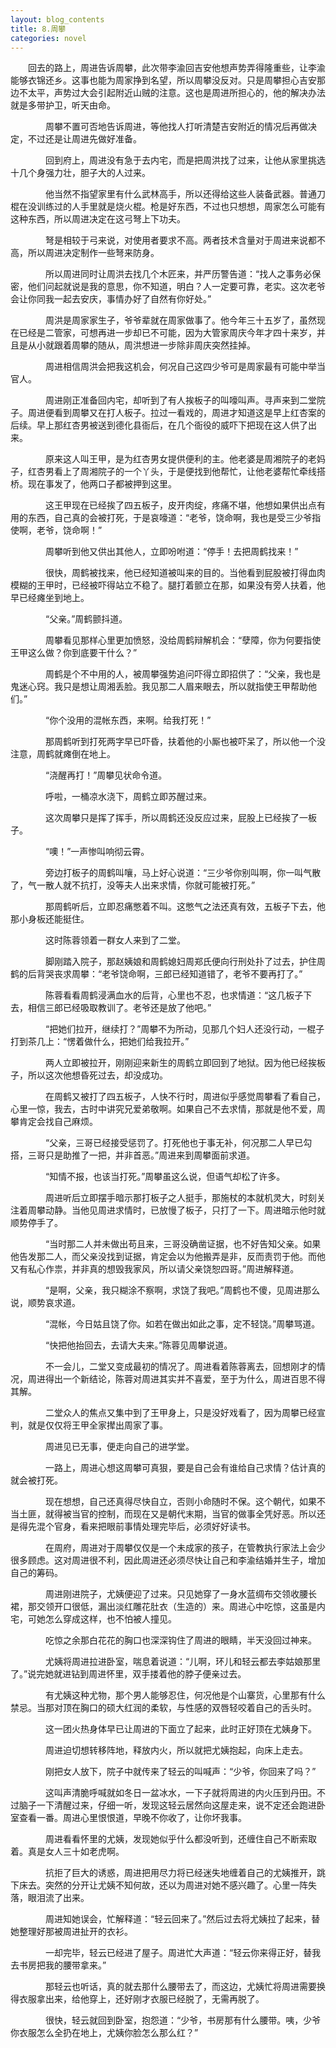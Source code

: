```yaml
---
layout: blog_contents
title: 8.周攀
categories: novel
---
```


<style>p {text-indent: 2em;}</style>
<p>回去的路上，周进告诉周攀，此次带李渝回吉安他想声势弄得隆重些，让李渝能够衣锦还乡。这事也能为周家挣到名望，所以周攀没反对。只是周攀担心吉安那边不太平，声势过大会引起附近山贼的注意。这也是周进所担心的，他的解决办法就是多带护卫，听天由命。</p>
<p>　　周攀不置可否地告诉周进，等他找人打听清楚吉安附近的情况后再做决定，不过还是让周进先做好准备。</p>
<p>　　回到府上，周进没有急于去内宅，而是把周洪找了过来，让他从家里挑选十几个身强力壮，胆子大的人过来。</p>
<p>　　他当然不指望家里有什么武林高手，所以还得给这些人装备武器。普通刀棍在没训练过的人手里就是烧火棍。枪是好东西，不过也只想想，周家怎么可能有这种东西，所以周进决定在这弓弩上下功夫。</p>
<p>　　弩是相较于弓来说，对使用者要求不高。两者技术含量对于周进来说都不高，所以周进决定制作一些弩来防身。</p>
<p>　　所以周进同时让周洪去找几个木匠来，并严历警告道：“找人之事务必保密，他们问起就说是我的意思，你不知道，明白？人一定要可靠，老实。这次老爷会让你同我一起去安庆，事情办好了自然有你好处。”</p>
<p>　　周洪是周家家生子，爷爷辈就在周家做事了。他今年三十五岁了，虽然现在已经是二管家，可想再进一步却已不可能，因为大管家周庆今年才四十来岁，并且是从小就跟着周攀的随从，周洪想进一步除非周庆突然挂掉。</p>
<p>　　周进相信周洪会把我这机会，何况自己这四少爷可是周家最有可能中举当官人。</p>
<p>　　周进刚正准备回内宅，却听到了有人挨板子的叫嚎叫声。寻声来到二堂院子。周进便看到周攀又在打人板子。拉过一看戏的，周进才知道这是早上红杏案的后续。早上那红杏男被送到德化县衙后，在几个衙役的威吓下把现在这人供了出来。</p>
<p>　　原来这人叫王甲，是为红杏男女提供便利的主。他老婆是周湘院子的老妈子，红杏男看上了周湘院子的一个丫头，于是便找到他帮忙，让他老婆帮忙牵线搭桥。现在事发了，他两口子都被押到这里。</p>
<p>　　这王甲现在已经挨了四五板子，皮开肉绽，疼痛不堪，他想如果供出点有用的东西，自己真的会被打死，于是哀嚎道：“老爷，饶命啊，我也是受三少爷指使啊，老爷，饶命啊！”</p>
<p>　　周攀听到他又供出其他人，立即吩咐道：“停手！去把周鹤找来！”</p>
<p>　　很快，周鹤被找来，他已经知道被叫来的目的。当他看到屁股被打得血肉模糊的王甲时，已经被吓得站立不稳了。腿打着颤立在那，如果没有旁人扶着，他早已经瘫坐到地上。</p>
<p>　　“父亲。”周鹤颤抖道。</p>
<p>　　周攀看见那样心里更加愤怒，没给周鹤辩解机会：“孽障，你为何要指使王甲这么做？你到底要干什么？”</p>
<p>　　周鹤是个不中用的人，被周攀强势追问吓得立即招供了：“父亲，我也是鬼迷心窍。我只是想让周湘丢脸。我见那二人眉来眼去，所以就指使王甲帮助他们。”</p>
<p>　　“你个没用的混帐东西，来啊。给我打死！”</p>
<p>　　那周鹤听到打死两字早已吓昏，扶着他的小厮也被吓呆了，所以他一个没注意，周鹤就瘫倒在地上。</p>
<p>　　“浇醒再打！”周攀见状命令道。</p>
<p>　　呼啦，一桶凉水浇下，周鹤立即苏醒过来。</p>
<p>　　这次周攀只是挥了挥手，所以周鹤还没反应过来，屁股上已经挨了一板子。</p>
<p>　　“噢！”一声惨叫响彻云霄。</p>
<p>　　旁边打板子的周鹤叫嚷，马上好心说道：“三少爷你别叫啊，你一叫气散了，气一散人就不抗打，没等夫人出来求情，你就可能被打死。”</p>
<p>　　那周鹤听后，立即忍痛憋着不叫。这憋气之法还真有效，五板子下去，他那小身板还能挺住。</p>
<p>　　这时陈蓉领着一群女人来到了二堂。</p>
<p>　　脚刚踏入院子，那赵姨娘和周鹤媳妇周郑氏便向行刑处扑了过去，护住周鹤的后背哭丧求周攀：“老爷饶命啊，三郎已经知道错了，老爷不要再打了。”</p>
<p>　　陈蓉看看周鹤浸满血水的后背，心里也不忍，也求情道：“这几板子下去，相信三郎已经吸取教训了。老爷还是放了他吧。”</p>
<p>　　“把她们拉开，继续打？”周攀不为所动，见那几个妇人还没行动，一棍子打到茶几上：“愣着做什么，把她们给我拉开。”</p>
<p>　　两人立即被拉开，刚刚迎来新生的周鹤立即回到了地狱。因为他已经挨板子，所以这次他想昏死过去，却没成功。</p>
<p>　　在周鹤又被打了四五板子，人快不行时，周进似乎感觉周攀看了看自己，心里一惊，我去，古时中讲究兄爱弟敬啊。如果自己不去求情，那就是他不爱，周攀肯定会找自己麻烦。</p>
<p>　　“父亲，三哥已经接受惩罚了。打死他也于事无补，何况那二人早已勾搭，三哥只是助推了一把，并非首恶。”周进来到周攀面前求道。</p>
<p>　　“知情不报，也该当打死。”周攀虽这么说，但语气却松了许多。</p>
<p>　　周进听后立即摆手暗示那打板子之人挺手，那施杖的本就机灵大，时刻关注着周攀动静。当他见周进求情时，已放慢了板子，只打了一下。周进暗示他时就顺势停手了。</p>
<p>　　“当时那二人并未做出苟且来，三哥没确凿证据，也不好告知父亲。如果他告发那二人，而父亲没找到证据，肯定会以为他搬弄是非，反而责罚于他。而他又有私心作祟，并非真的想毁我家风，所以请父亲饶恕四哥。”周进解释道。</p>
<p>　　“是啊，父亲，我只糊涂不察啊，求饶了我吧。”周鹤也不傻，见周进那么说，顺势哀求道。</p>
<p>　　“混帐，今日姑且饶了你。如若在做出如此之事，定不轻饶。”周攀骂道。</p>
<p>　　“快把他抬回去，去请大夫来。”陈蓉见周攀说道。</p>
<p>　　不一会儿，二堂又变成最初的情况了。周进看着陈蓉离去，回想刚才的情况，周进得出一个新结论，陈蓉对周进其实并不喜爱，至于为什么，周进百思不得其解。</p>
<p>　　二堂众人的焦点又集中到了王甲身上，只是没好戏看了，因为周攀已经宣判，就是仅仅将王甲全家撵出周家了事。</p>
<p>　　周进见已无事，便走向自己的进学堂。</p>
<p>　　一路上，周进心想这周攀可真狠，要是自己会有谁给自己求情？估计真的就会被打死。</p>
<p>　　现在想想，自己还真得尽快自立，否则小命随时不保。这个朝代，如果不当土匪，就得被当官的控制，而现在又是朝代末期，当官的做事全凭好恶。所以还是得先混个官身，看来把眼前事情处理完毕后，必须好好读书。</p>
<p>　　在周府，周进对于周攀仅仅是一个未成家的孩子，在管教执行家法上会少很多顾虑。这对周进很不利，因此周进还必须尽快让自己和李渝结婚并生子，增加自己的筹码。</p>
<p>　　周进刚进院子，尤姨便迎了过来。只见她穿了一身水蓝绸布交领收腰长裙，那交领开口很低，漏出淡红雕花肚衣（生造的）来。周进心中吃惊，这虽是内宅，可她怎么穿成这样，也不怕被人撞见。</p>
<p>　　吃惊之余那白花花的胸口也深深钩住了周进的眼睛，半天没回过神来。</p>
<p>　　尤姨将周进拉进卧室，喘息着说道：“儿啊，环儿和轻云都去李姑娘那里了。”说完她就进钻到周进怀里，双手搂着他的脖子便亲过去。</p>
<p>　　有尤姨这种尤物，那个男人能够忍住，何况他是个山寨货，心里那有什么禁忌。当那对顶在胸口的硕大红润的柔软，与性感的双唇轻咬着自己的舌头时。</p>
<p>　　这一团火热身体早已让周进的下面立了起来，此时正好顶在尤姨身下。</p>
<p>　　周进迫切想转移阵地，释放内火，所以就把尤姨抱起，向床上走去。</p>
<p>　　刚把女人放下，院子中就传来了轻云的叫喊声：“少爷，你回来了吗？”</p>
<p>　　这叫声清脆呼喊就如冬日一盆冰水，一下子就将周进的内火压到丹田。不过脑子一下清醒过来，仔细一听，发现这轻云居然向这屋走来，说不定还会跑进卧室查看一番。周进心里恨恨道，早晚不你收了，让你坏我事。</p>
<p>　　周进看看怀里的尤姨，发现她似乎什么都没听到，还缠住自己不断索取着。真是女人三十如老虎啊。</p>
<p>　　抗拒了巨大的诱惑，周进把用尽力将已经迷失地缠着自己的尤姨推开，跳下床去。突然的分开让尤姨不知何故，还以为周进对她不感兴趣了。心里一阵失落，眼泪流了出来。</p>
<p>　　周进知她误会，忙解释道：“轻云回来了。”然后过去将尤姨拉了起来，替她整理好那被周进扯开的衣衫。</p>
<p>　　一却完毕，轻云已经进了屋子。周进忙大声道：“轻云你来得正好，替我去书房把我的腰带拿来。”</p>
<p>　　那轻云也听话，真的就去那什么腰带去了，而这边，尤姨忙将周进需要换得衣服拿出来，给他穿上，还好刚才衣服已经脱了，无需再脱了。</p>
<p>　　很快，轻云就回到卧室，抱怨道：“少爷，书房那有什么腰带。咦，少爷你衣服怎么全扔在地上，尤姨你脸怎么那么红？”</p>
